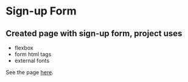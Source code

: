 # Sign-up Form

## Created page with sign-up form, project uses
- flexbox
- form html tags
- external fonts


See the page <a href="https://przewnic.github.io/sign-up-form/">here</a>.